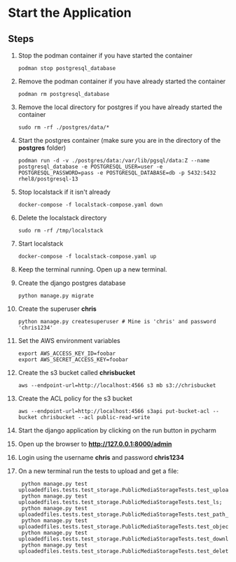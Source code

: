 # Start the Application

## Steps

1. Stop the podman container if you have started the container

     ```
     podman stop postgresql_database
     ```

1. Remove the podman container if you have already started the container

     ```
     podman rm postgresql_database 
     ```

1. Remove the local directory for postgres if you have already started the container

    ```
    sudo rm -rf ./postgres/data/*
    ```

1. Start the postgres container (make sure you are in the directory of the **postgres** folder)

    ```
    podman run -d -v ./postgres/data:/var/lib/pgsql/data:Z --name postgresql_database -e POSTGRESQL_USER=user -e POSTGRESQL_PASSWORD=pass -e POSTGRESQL_DATABASE=db -p 5432:5432 rhel8/postgresql-13
    ```

1. Stop localstack if it isn't already

    ```
    docker-compose -f localstack-compose.yaml down
    ```

1. Delete the localstack directory

    ```
    sudo rm -rf /tmp/localstack
    ```

1. Start localstack

    ```
    docker-compose -f localstack-compose.yaml up
    ```

1. Keep the terminal running.  Open up a new terminal.

1. Create the django postgres database

    ```
    python manage.py migrate
    ```

1. Create the superuser **chris**

    ```
    python manage.py createsuperuser # Mine is 'chris' and password 'chris1234'
    ```

1. Set the AWS environment variables

    ```
    export AWS_ACCESS_KEY_ID=foobar
    export AWS_SECRET_ACCESS_KEY=foobar
    ```

1. Create the s3 bucket called **chrisbucket**

    ```
    aws --endpoint-url=http://localhost:4566 s3 mb s3://chrisbucket
    ```

1. Create the ACL policy for the s3 bucket

    ```
    aws --endpoint-url=http://localhost:4566 s3api put-bucket-acl --bucket chrisbucket --acl public-read-write
    ```

1. Start the django application by clicking on the run button in pycharm

1. Open up the browser to **http://127.0.0.1:8000/admin**

1. Login using the username **chris** and password **chris1234**

1. On a new terminal run the tests to upload and get a file:

    ```
     python manage.py test uploadedfiles.tests.test_storage.PublicMediaStorageTests.test_upload_object;
     python manage.py test uploadedfiles.tests.test_storage.PublicMediaStorageTests.test_ls;
     python manage.py test uploadedfiles.tests.test_storage.PublicMediaStorageTests.test_path_exists;
     python manage.py test uploadedfiles.tests.test_storage.PublicMediaStorageTests.test_object_exists;
     python manage.py test uploadedfiles.tests.test_storage.PublicMediaStorageTests.test_download_object;
     python manage.py test uploadedfiles.tests.test_storage.PublicMediaStorageTests.test_delete_object;
    ```

